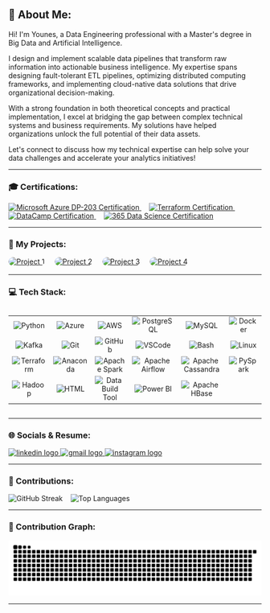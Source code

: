 <h2 align="left">💫 About Me:</h2>

<p align="left">
  Hi! I'm Younes, a Data Engineering professional with a Master's degree in Big Data and Artificial Intelligence.

  I design and implement scalable data pipelines that transform raw information into actionable business intelligence. My expertise spans designing fault-tolerant ETL pipelines, optimizing distributed computing frameworks, and implementing cloud-native data solutions that drive organizational decision-making.

  With a strong foundation in both theoretical concepts and practical implementation, I excel at bridging the gap between complex technical systems and business requirements. My solutions have helped organizations unlock the full potential of their data assets.

  Let's connect to discuss how my technical expertise can help solve your data challenges and accelerate your analytics initiatives!
</p>

---

<h3 align="left">🎓 Certifications:</h3>

<p align="left">
  <a href="https://learn.microsoft.com/en-us/certifications/exams/dp-203/" target="_blank">
    <img src="https://training.cellenza.com/wp-content/uploads/2021/07/DP-200.png" height="80" alt="Microsoft Azure DP-203 Certification" title="Microsoft Azure DP-203" />
  </a>
  &nbsp;&nbsp;&nbsp;
  <a href="https://www.credly.com/badges/cbb25194-f866-4b0e-842a-abad9151b797/linked_in_profile" target="_blank">
    <img src="https://images.credly.com/images/99289602-861e-4929-8277-773e63a2fa6f/image.png" height="80" alt="Terraform Certification" title="Terraform Associate" />
  </a>
  &nbsp;&nbsp;&nbsp;
  <a href="https://www.datacamp.com/statement-of-accomplishment/course/b25512f51c833faec85a34cea5e586c43f9d10ed?raw=1" target="_blank">
    <img src="https://play-lh.googleusercontent.com/2menhwShF67fUQBiKbqgXs49QT1M750gTGSnwr_CblafB1pfs5NNDOJZIry_q7Fj8Rw" height="80" alt="DataCamp Certification" title="DataCamp Course Completion" />
  </a>
  &nbsp;&nbsp;&nbsp;
  <a href="https://learn.365datascience.com/certificates/CC-F2D857E8AA/" target="_blank">
    <img src="https://media.softwaregiveaway.co.uk/wp-content/uploads/2024/11/giveaway-365-data-science.png" height="80" alt="365 Data Science Certification" title="365 Data Science Course Completion" />
  </a>
</p>

---

<h3 align="left">🚀 My Projects:</h3>

<p align="left">
  <a href="https://github.com/bousettayounes/Real-Time-Processing-of-Users-Data" target="_blank" style="border-radius: 10px; overflow: hidden; display: inline-block;">
    <img src="https://media.licdn.com/dms/image/sync/v2/D4E27AQGMNVYUJahqxg/articleshare-shrink_800/articleshare-shrink_800/0/1734606962593?e=1746489600&v=beta&t=cf14A9B9qRcXnhLBTMKP-ayHTYdtdifLqghAPGKZoDQ" alt="Project 1" width="200" height="100" style="border-radius: 10px;"/>
  </a>
  &nbsp;&nbsp;&nbsp;
  <a href="https://github.com/bousettayounes/Inventory-Management-Data-Warehouse" target="_blank" style="border-radius: 10px; overflow: hidden; display: inline-block;">
    <img src="https://media.licdn.com/dms/image/sync/v2/D4E27AQG41pQRtneaIQ/articleshare-shrink_800/articleshare-shrink_800/0/1727270216084?e=1746489600&v=beta&t=v4B53CQrtN1QP8CcWQKd0Cv4EgRv-340H3I1nIlL4mA" alt="Project 2" width="200" height="100" style="border-radius: 10px;"/>
  </a>
  &nbsp;&nbsp;&nbsp;
  <a href="https://github.com/bousettayounes/High-Throughput-Streaming-Pipeline-3K-Records-per-Second" target="_blank" style="border-radius: 10px; overflow: hidden; display: inline-block;">
    <img src="https://media.licdn.com/dms/image/sync/v2/D4E27AQEYUfPR2in8YA/articleshare-shrink_800/articleshare-shrink_800/0/1736100166544?e=1746489600&v=beta&t=jYwVgGii8y3LLP16RdugidYiQhEqghvq6Pi4q1-unXk" alt="Project 3" width="200" height="100" style="border-radius: 10px;"/>
  </a>
  &nbsp;&nbsp;&nbsp;
  <a href="https://github.com/bousettayounes/Snowflake_Datawarehouse_Project" target="_blank" style="border-radius: 10px; overflow: hidden; display: inline-block;">
    <img src="https://media.licdn.com/dms/image/sync/v2/D5627AQGgfPud0mU2wQ/articleshare-shrink_800/B56ZZ54Xj2GoAI-/0/1745801542708?e=1746489600&v=beta&t=jmLt-3nDDbntAxaKrXrAEiByddtfNi7gUKF-dE4Na5s" alt="Project 4" width="200" height="100" style="border-radius: 10px;"/>
  </a>
</p>


---

<h3 align="left">💻 Tech Stack:</h3>

<table align="left">
  <tr>
    <td align="center">
      <img src="https://skillicons.dev/icons?i=py" height="40" alt="Python" title="Python" />
    </td>
    <td align="center">
      <img src="https://skillicons.dev/icons?i=azure" height="40" alt="Azure" title="Microsoft Azure" />
    </td>
    <td align="center">
      <img src="https://skillicons.dev/icons?i=aws" height="40" alt="AWS" title="Amazon Web Services" />
    </td>
    <td align="center">
      <img src="https://skillicons.dev/icons?i=postgres" height="40" alt="PostgreSQL" title="PostgreSQL" />
    </td>
    <td align="center">
      <img src="https://skillicons.dev/icons?i=mysql" height="40" alt="MySQL" title="MySQL" />
    </td>
    <td align="center">
      <img src="https://skillicons.dev/icons?i=docker" height="40" alt="Docker" title="Docker" />
    </td>
  </tr>
  <tr>
    <td align="center">
      <img src="https://skillicons.dev/icons?i=kafka" height="40" alt="Kafka" title="Apache Kafka" />
    </td>
    <td align="center">
      <img src="https://skillicons.dev/icons?i=git" height="40" alt="Git" title="Git" />
    </td>
    <td align="center">
      <img src="https://skillicons.dev/icons?i=github" height="40" alt="GitHub" title="GitHub" />
    </td>
    <td align="center">
      <img src="https://skillicons.dev/icons?i=vscode" height="40" alt="VSCode" title="Visual Studio Code" />
    </td>
    <td align="center">
      <img src="https://skillicons.dev/icons?i=bash" height="40" alt="Bash" title="Bash" />
    </td>
    <td align="center">
      <img src="https://skillicons.dev/icons?i=linux" height="40" alt="Linux" title="Linux" />
    </td>
  </tr>
  <tr>
    <td align="center">
      <img src="https://cdn.jsdelivr.net/gh/devicons/devicon/icons/terraform/terraform-original.svg" height="40" alt="Terraform" title="Terraform" />
    </td>
    <td align="center">
      <img src="https://cdn.jsdelivr.net/gh/devicons/devicon/icons/anaconda/anaconda-original.svg" height="40" alt="Anaconda" title="Anaconda" />
    </td>
    <td align="center">
      <img src="https://upload.wikimedia.org/wikipedia/commons/f/f3/Apache_Spark_logo.svg" height="40" alt="Apache Spark" title="Apache Spark" />
    </td>
    <td align="center">
      <img src="https://cdn.jsdelivr.net/gh/devicons/devicon/icons/apacheairflow/apacheairflow-original.svg" height="40" alt="Apache Airflow" title="Apache Airflow" />
    </td>
    <td align="center">
      <img src="https://cdn.jsdelivr.net/gh/devicons/devicon/icons/cassandra/cassandra-original.svg" height="40" alt="Apache Cassandra" title="Apache Cassandra" />
    </td>
    <td align="center">
      <img src="https://cdn.jsdelivr.net/gh/devicons/devicon/icons/apache/apache-original.svg" height="40" alt="PySpark" title="PySpark" />
    </td>
  </tr>
  <tr>
    <td align="center">
      <img src="https://cdn.jsdelivr.net/gh/devicons/devicon/icons/hadoop/hadoop-original.svg" height="40" alt="Hadoop" title="Hadoop" />
    </td>
    <td align="center">
      <img src="https://cdn.jsdelivr.net/gh/devicons/devicon/icons/html5/html5-original.svg" height="40" alt="HTML" title="HTML" />
    </td>
    <td align="center">
      <img src="https://miro.medium.com/v2/resize:fit:600/1*aQgo0Ne43diOfc-QL9XJ3w.png" height="40" alt="Data Build Tool" title="Data Build Tool (DBT)" />
    </td>
    <td align="center">
      <img src="https://1000logos.net/wp-content/uploads/2022/08/Microsoft-Power-BI-Logo.png" height="40" alt="Power BI" title="Power BI" />
    </td>
    <td align="center">
      <img src="https://upload.wikimedia.org/wikipedia/commons/1/1e/Apache_HBase_Logo.svg" height="40" alt="Apache HBase" title="Apache HBase" />
    </td>
  </tr>
</table>

<br clear="both" />

---

<h3 align="left">🌐 Socials & Resume:</h3>

<div align="left">
  <a href="https://www.linkedin.com/in/bousettayounes/" target="_blank">
    <img src="https://raw.githubusercontent.com/maurodesouza/profile-readme-generator/master/src/assets/icons/social/linkedin/default.svg" width="70" height="40" alt="linkedin logo"  />
  </a>
  <a href="mailto:bousettayounes98@gmail.com" target="_blank">
    <img src="https://raw.githubusercontent.com/maurodesouza/profile-readme-generator/master/src/assets/icons/social/gmail/default.svg" width="70" height="40" alt="gmail logo"  />
  </a>
  <a href="https://drive.google.com/file/d/1xCGfcvH1Kzgl2vCQGVeL5X4e2MhqUhRa/view?usp=sharing" target="_blank">
    <img src="https://cdn-icons-png.flaticon.com/512/8101/8101319.png" width="70" height="40" alt="instagram logo"  />
  </a>
</div>


---

<h3 align="left">📢 Contributions:</h3>

</p>

<p align="left">
  <img src="https://streak-stats.demolab.com?user=bousettayounes&locale=en&mode=weekly&theme=dracula&hide_border=false&border_radius=5&date_format=M%20j%5B,%20Y%5D" height="150" alt="GitHub Streak" />
  &nbsp;&nbsp;
  <img src="https://github-readme-stats.vercel.app/api/top-langs?username=bousettayounes&locale=en&hide_title=false&layout=compact&card_width=320&langs_count=6&theme=dracula&hide_border=false" height="150" alt="Top Languages" />
</p>

---

<h3 align="left">🐍 Contribution Graph:</h3>

<img src="https://raw.githubusercontent.com/bousettayounes/bousettayounes/output/snake.svg" alt="Snake animation" />

---
